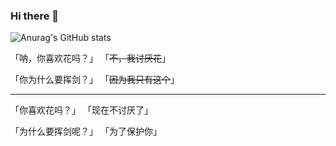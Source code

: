 ### Hi there 👋

<!--
**Transmigration-zhou/Transmigration-zhou** is a ✨ _special_ ✨ repository because its `README.md` (this file) appears on your GitHub profile.

Here are some ideas to get you started:

- 🔭 I’m currently working on ...
- 🌱 I’m currently learning ...
- 👯 I’m looking to collaborate on ...
- 🤔 I’m looking for help with ...
- 💬 Ask me about ...
- 📫 How to reach me: ...
- 😄 Pronouns: ...
- ⚡ Fun fact: ...
-->

![Anurag's GitHub stats](https://github-readme-stats.vercel.app/api?username=Transmigration-zhou&theme=vue-dark&show_icons=true)




「呐，你喜欢花吗？」
「~~不，我讨厌花~~」

「你为什么要挥剑？」
「~~因为我只有这个~~」

------------
「你喜欢花吗？」
「现在不讨厌了」

「为什么要挥剑呢？」
「为了保护你」
